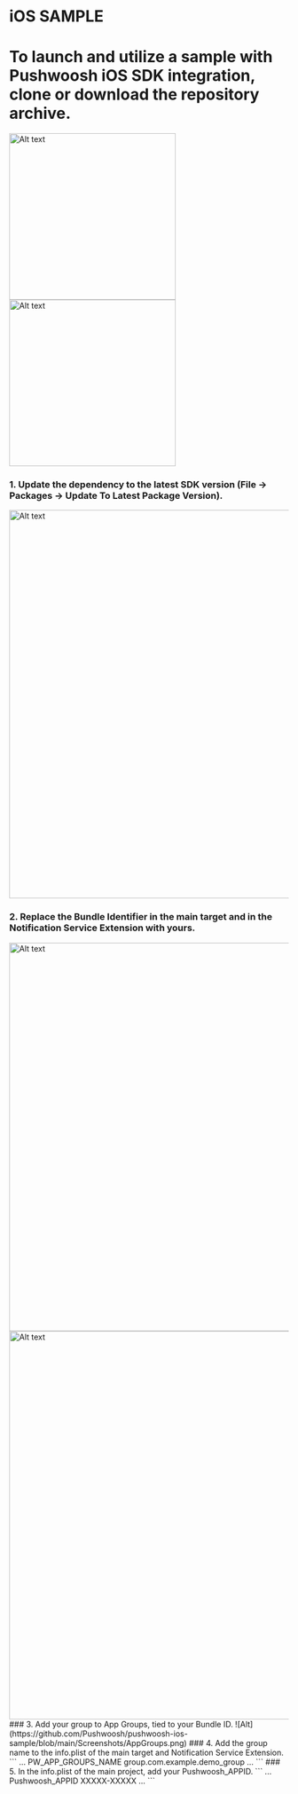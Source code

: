 # iOS SAMPLE

# To launch and utilize a sample with Pushwoosh iOS SDK integration, clone or download the repository archive.

 <img src="https://github.com/Pushwoosh/pushwoosh-ios-sample/blob/main/Screenshots/Screen2.png" alt="Alt text" width="300"> <img src="https://github.com/Pushwoosh/pushwoosh-ios-sample/blob/main/Screenshots/Screen1.png" alt="Alt text" width="300">
 
### 1. Update the dependency to the latest SDK version (File -> Packages -> Update To Latest Package Version).
 <img src="https://github.com/Pushwoosh/pushwoosh-ios-sample/blob/main/Screenshots/UpdateDependencies.png" alt="Alt text" width="700">
 
### 2. Replace the Bundle Identifier in the main target and in the Notification Service Extension with yours.
   <img src="https://github.com/Pushwoosh/pushwoosh-ios-sample/blob/main/Screenshots/BundleID.png" alt="Alt text" width="700">
   <img src="https://github.com/Pushwoosh/pushwoosh-ios-sample/blob/main/Screenshots/BundleIDExtension.png" alt="Alt text" width="700">
### 3. Add your group to App Groups, tied to your Bundle ID.
   ![Alt](https://github.com/Pushwoosh/pushwoosh-ios-sample/blob/main/Screenshots/AppGroups.png)
### 4. Add the group name to the info.plist of the main target and Notification Service Extension.
```
...
<key>PW_APP_GROUPS_NAME</key>
<string>group.com.example.demo_group</string>
...
```
### 5. In the info.plist of the main project, add your Pushwoosh_APPID.
```
...
<key>Pushwoosh_APPID</key>
<string>XXXXX-XXXXX</string>
...
```
